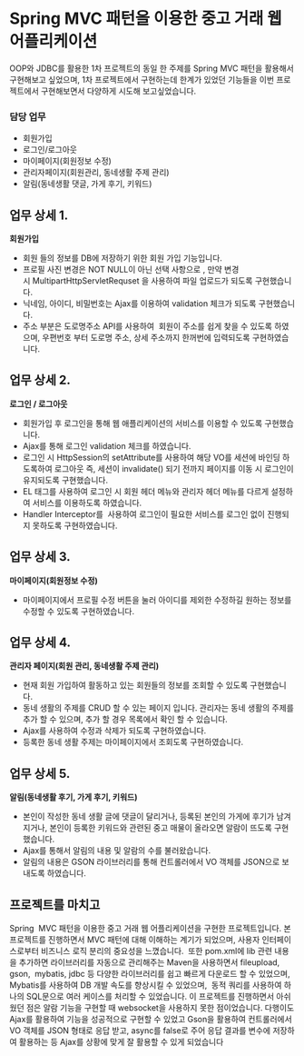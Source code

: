 # Spring MVC 패턴을 이용한 중고 거래 웹 어플리케이션

OOP와 JDBC를 활용한 1차 프로젝트의 동일 한 주제를 Spring MVC 패턴을 활용해서 구현해보고 싶었으며,  1차 프로젝트에서 구현하는데 한계가 있었던 기능들을 이번 프로젝트에서 구현해보면서 다양하게 시도해 보고싶었습니다.

### 담당 업무
- 회원가입
- 로그인/로그아웃
- 마이페이지(회원정보 수정)
- 관리자페이지(회원관리, 동네생활 주제 관리)
- 알림(동네생활 댓글, 가게 후기, 키워드) 

## 업무 상세 1.
__회원가입__
- 회원 들의 정보를 DB에 저장하기 위한 회원 가입 기능입니다. 
- 프로필 사진 변경은 NOT NULL이 아닌 선택 사항으로 , 만약 변경 시 MultipartHttpServletRequset 을 사용하여 파일 업로드가 되도록 구현했습니다.
- 닉네임, 아이디, 비밀번호는 Ajax를 이용하여 validation 체크가 되도록 구현했습니다.
- 주소 부분은 도로명주소 API를 사용하여  회원이 주소를 쉽게 찾을 수 있도록 하였으며, 우편번호 부터 도로명 주소, 상세 주소까지 한꺼번에 입력되도록 구현하였습니다.

## 업무 상세 2.
__로그인 / 로그아웃__
- 회원가입 후 로그인을 통해 웹 애플리케이션의 서비스를 이용할 수 있도록 구현했습니다.
- Ajax를 통해 로그인 validation 체크를 하였습니다.
- 로그인 시 HttpSession의 setAttribute를 사용하여 해당 VO를 세션에 바인딩 하도록하여 로그아웃 즉, 세션이 invalidate() 되기 전까지 페이지를 이동 시 로그인이 유지되도록 구현했습니다.
- EL 태그를 사용하여 로그인 시 회원 헤더 메뉴와 관리자 헤더 메뉴를 다르게 설정하여 서비스를 이용하도록 하였습니다.
- Handler Interceptor를  사용하여 로그인이 필요한 서비스를 로그인 없이 진행되지 못하도록 구현하였습니다.

## 업무 상세 3.
__마이페이지(회원정보 수정)__
- 마이페이지에서 프로필 수정 버튼을 눌러 아이디를 제외한 수정하길 원하는 정보를 수정할 수 있도록 구현하였습니다.

## 업무 상세 4.
__관리자 페이지(회원 관리, 동네생활 주제 관리)__
- 현재 회원 가입하여 활동하고 있는 회원들의 정보를 조회할 수 있도록 구현했습니다.
- 동네 생활의 주제를 CRUD 할 수 있는 페이지 입니다. 관리자는 동네 생활의 주제를 추가 할 수 있으며, 추가 할 경우 목록에서 확인 할 수 있습니다.
- Ajax를 사용하여 수정과 삭제가 되도록 구현하였습니다. 
- 등록한 동네 생활 주제는 마이페이지에서 조회도록 구현하였습니다.

## 업무 상세 5.
__알림(동네생활 후기, 가게 후기, 키워드)__
- 본인이 작성한 동네 생활 글에 댓글이 달리거나, 등록된 본인의 가게에 후기가 남겨지거나, 본인이 등록한 키워드와 관련된 중고 매물이 올라오면 알람이 뜨도록 구현했습니다.
- Ajax를 통해서 알림의 내용 및 알람의 수를 불러왔습니다.
- 알림의 내용은 GSON 라이브러리를 통해 컨트롤러에서 VO 객체를 JSON으로 보내도록 하였습니다.

## 프로젝트를 마치고
Spring  MVC 패턴을 이용한 중고 거래 웹 어플리케이션을 구현한 프로젝트입니다.
본 프로젝트를 진행하면서 MVC 패턴에 대해 이해하는 계기가 되었으며, 사용자 인터페이스로부터 비즈니스 로직 분리의 중요성을 느꼈습니다.  또한 pom.xml에 lib 관련 내용을 추가하면 라이브러리를 자동으로 관리해주는 Maven을 사용하면서 fileupload,
gson,  mybatis, jdbc 등 다양한 라이브러리를 쉽고 빠르게 다운로드 할 수 있었으며, Mybatis를 사용하여 DB 개발 속도를 향상시킬 수 있었으며,  동적 쿼리를 사용하여 하나의 SQL문으로 여러 케이스를 처리할 수 있었습니다.
이 프로젝트를 진행하면서 아쉬웠던 점은 알람 기능을 구현할 때 websocket을 사용하지 못한 점이었습니다. 다행이도 Ajax를 활용하여 기능을 성공적으로 구현할 수 있었고 Gson을 활용하여 컨트롤러에서 VO 객체를 JSON 형태로 응답 받고, async를 false로 주어 응답 결과를 변수에 저장하여 활용하는 등 Ajax를 상황에 맞게 잘 활용할 수 있게 되었습니다



 







